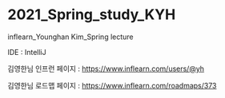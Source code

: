 # 2021_Spring_study_KYH
inflearn_Younghan Kim_Spring lecture

IDE : IntelliJ

김영한님 인프런 페이지 : https://www.inflearn.com/users/@yh

김영한님 로드맵 페이지 : https://www.inflearn.com/roadmaps/373
